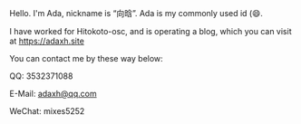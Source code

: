 Hello.
I'm Ada, nickname is “向晗”.
Ada is my commonly used id (😄.

I have worked for Hitokoto-osc, and is operating a blog, which you can visit at https://adaxh.site

You can contact me by these way below:

QQ: 3532371088

E-Mail: adaxh@qq.com

WeChat: mixes5252
